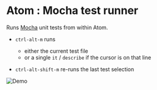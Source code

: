 # Atom : Mocha test runner

Runs [Mocha](https://github.com/visionmedia/mocha) unit tests from within Atom.

- `ctrl-alt-m` runs
  - either the current test file
  - or a single `it` / `describe` if the cursor is on that line

- `ctrl-alt-shift-m` re-runs the last test selection

![Demo](https://raw.github.com/TabDigital/atom-mocha-test-runner/master/demo.gif)
